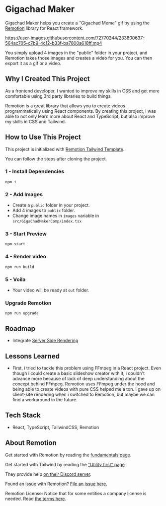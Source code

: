 # Gigachad Maker

Gigachad Maker helps you create a "Gigachad Meme" gif by using the [Remotion](https://github.com/remotion-dev/remotion) library for React framework.

https://user-images.githubusercontent.com/72770244/233800637-564ac705-c7b9-4c12-b33f-ba7800a618ff.mp4

You simply upload 4 images in the "public" folder in your project, and Remotion takes those images and creates a video for you. You can then export it as a gif or a video.

## Why I Created This Project

As a frontend developer, I wanted to improve my skills in CSS and get more comfortable using 3rd party libraries to build things.

Remotion is a great library that allows you to create videos programmatically using React components. By creating this project, I was able to not only learn more about React and TypeScript, but also improve my skills in CSS and Tailwind.

## How to Use This Project

This project is initialized with [Remotion Tailwind Template](https://github.com/remotion-dev/template-tailwind).

You can follow the steps after cloning the project.

### 1 - Install Dependencies

```console
npm i
```

### 2 - Add Images

- Create a `public` folder in your project.
- Add 4 images to `public` folder.
- Change image names in `images` variable in `src/GigaChadMakerComp/index.tsx`

### 3 - Start Preview

```console
npm start
```

### 4 - Render video

```console
npm run build
```

### 5 - Voila

- Your video will be ready at `out` folder.

### Upgrade Remotion

```console
npm run upgrade
```

## Roadmap

- Integrate [Server Side Rendering](https://www.remotion.dev/docs/ssr)

## Lessons Learned

- First, i tried to tackle this problem using FFmpeg in a React project. Even though i could create a basic slideshow creator with it, i couldn't advance more because of lack of deep understanding about the concept behind FFmpeg. Remotion uses FFmpeg under the hood and being able to create videos with pure CSS helped me a ton. I gave up on client-site rendering when i switched to Remotion, but maybe we can find a workaround in the future.

## Tech Stack

- React, TypeScript, TailwindCSS, Remotion

## About Remotion

Get started with Remotion by reading the [fundamentals page](https://www.remotion.dev/docs/the-fundamentals).

Get started with Tailwind by reading the ["Utility first" page](https://tailwindcss.com/docs/utility-first)

They provide help [on their Discord server](https://remotion.dev/discord).

Found an issue with Remotion? [File an issue here](https://github.com/remotion-dev/remotion/issues/new).

Remotion License: Notice that for some entities a company license is needed. Read [the terms here](https://github.com/remotion-dev/remotion/blob/main/LICENSE.md).
